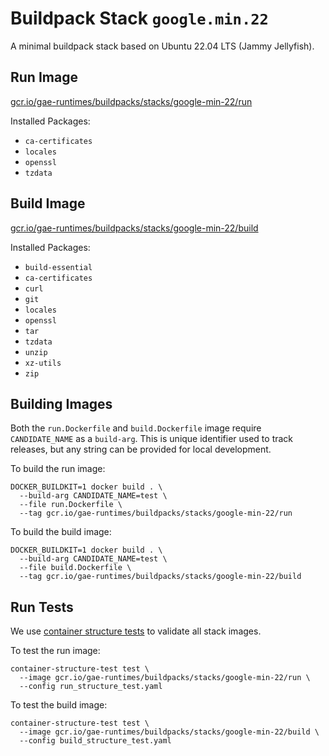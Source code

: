 # Buildpack Stack `google.min.22`

A minimal buildpack stack based on Ubuntu 22.04 LTS (Jammy Jellyfish).

## Run Image

[gcr.io/gae-runtimes/buildpacks/stacks/google-min-22/run](https://gcr.io/gae-runtimes/buildpacks/stacks/google-min-22/run)

Installed Packages:

* `ca-certificates`
* `locales`
* `openssl`
* `tzdata`

## Build Image

[gcr.io/gae-runtimes/buildpacks/stacks/google-min-22/build](https://gcr.io/gae-runtimes/buildpacks/stacks/google-min-22/build)

Installed Packages:

* `build-essential`
* `ca-certificates`
* `curl`
* `git`
* `locales`
* `openssl`
* `tar`
* `tzdata`
* `unzip`
* `xz-utils`
* `zip`

## Building Images

Both the `run.Dockerfile` and `build.Dockerfile` image require `CANDIDATE_NAME`
as a `build-arg`. This is unique identifier used to track releases, but any
string can be provided for local development.

To build the run image:

```
DOCKER_BUILDKIT=1 docker build . \
  --build-arg CANDIDATE_NAME=test \
  --file run.Dockerfile \
  --tag gcr.io/gae-runtimes/buildpacks/stacks/google-min-22/run
```

To build the build image:

```
DOCKER_BUILDKIT=1 docker build . \
  --build-arg CANDIDATE_NAME=test \
  --file build.Dockerfile \
  --tag gcr.io/gae-runtimes/buildpacks/stacks/google-min-22/build
```

## Run Tests

We use [container structure tests](https://github.com/GoogleContainerTools/container-structure-test)
to validate all stack images.

To test the run image:

```
container-structure-test test \
  --image gcr.io/gae-runtimes/buildpacks/stacks/google-min-22/run \
  --config run_structure_test.yaml
```

To test the build image:

```
container-structure-test test \
  --image gcr.io/gae-runtimes/buildpacks/stacks/google-min-22/build \
  --config build_structure_test.yaml
```
